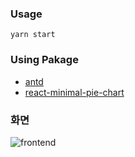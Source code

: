 ### Usage
`yarn start`

### Using Pakage
- [antd](https://ant.design/)
- [react-minimal-pie-chart](https://www.npmjs.com/package/react-minimal-pie-chart)


### 화면
![frontend](https://user-images.githubusercontent.com/80883063/147895479-6f2ae05b-f5c5-42a4-a9b8-36e6d9354951.PNG)
